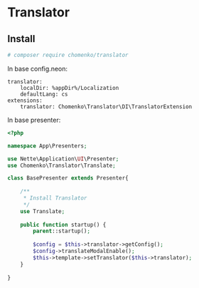 Translator
==========

Install
-------

````bash
# composer require chomenko/translator
````
In base config.neon:
````neon
translator:
    localDir: %appDir%/Localization
    defaultLang: cs
extensions:
    translator: Chomenko\Translator\DI\TranslatorExtension
````

In base presenter:
````php
<?php

namespace App\Presenters;

use Nette\Application\UI\Presenter;
use Chomenko\Translator\Translate;

class BasePresenter extends Presenter{
 
    /**
     * Install Translator 
     */
    use Translate;
    
    public function startup() {
        parent::startup();
        
        $config = $this->translator->getConfig();
        $config->translateModalEnable();
        $this->template->setTranslator($this->translator);
    }
    
}
````